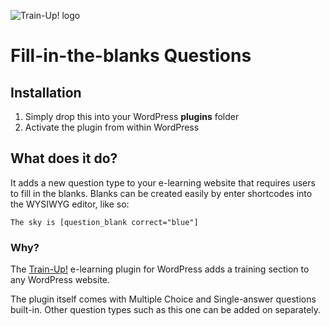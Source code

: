 ![Train-Up! logo](http://wptrainup.co.uk/wp-content/themes/wptrainup_v2/img/@2x/logo2.png "Title")


# Fill-in-the-blanks Questions

## Installation

1. Simply drop this into your WordPress __plugins__ folder
2. Activate the plugin from within WordPress

## What does it do?

It adds a new question type to your e-learning website that requires users to fill in the blanks. Blanks can be created easily by enter shortcodes into the WYSIWYG editor, like so:

	The sky is [question_blank correct="blue"]

### Why?

The [Train-Up!](wptrainup.co.uk) e-learning plugin for WordPress adds a training section to any WordPress website. 

The plugin itself comes with Multiple Choice and Single-answer questions built-in. Other question types such as this one can be added on separately.